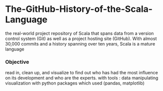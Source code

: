# The-GitHub-History-of-the-Scala-Language
the real-world project repository of Scala that spans data from a version control system (Git) as well as a project hosting site (GitHub). With almost 30,000 commits and a history spanning over ten years, Scala is a mature language
### Objective
read in, clean up, and visualize to find out who has had the most influence on its development and who are the experts.
with tools : data manipulating visualization with python 
packages which used (pandas, matplotlib)
